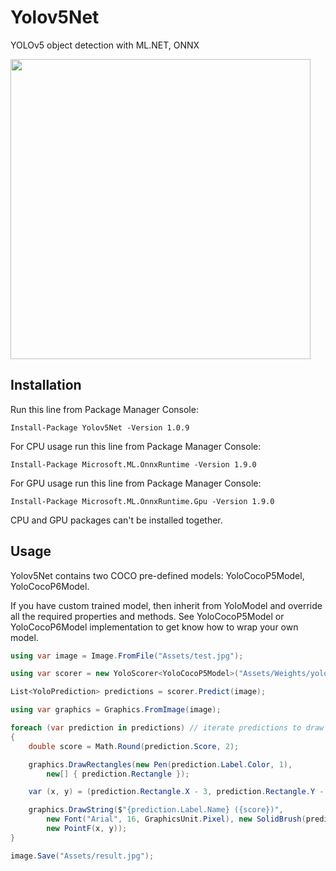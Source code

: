 # Yolov5Net
YOLOv5 object detection with ML.NET, ONNX

<image src='https://github.com/chacoff/yolov5-net/blob/master/img/result.jpg?raw=true' width='480'>

## Installation

Run this line from Package Manager Console:

```
Install-Package Yolov5Net -Version 1.0.9
```

For CPU usage run this line from Package Manager Console:

```
Install-Package Microsoft.ML.OnnxRuntime -Version 1.9.0
```

For GPU usage run this line from Package Manager Console:

```
Install-Package Microsoft.ML.OnnxRuntime.Gpu -Version 1.9.0
```

CPU and GPU packages can't be installed together.

## Usage

Yolov5Net contains two COCO pre-defined models: YoloCocoP5Model, YoloCocoP6Model. 

If you have custom trained model, then inherit from YoloModel and override all the required properties and methods. See YoloCocoP5Model or YoloCocoP6Model implementation to get know how to wrap your own model. 

```c#
using var image = Image.FromFile("Assets/test.jpg");

using var scorer = new YoloScorer<YoloCocoP5Model>("Assets/Weights/yolov5s.onnx");

List<YoloPrediction> predictions = scorer.Predict(image);

using var graphics = Graphics.FromImage(image);

foreach (var prediction in predictions) // iterate predictions to draw results
{
	double score = Math.Round(prediction.Score, 2);

	graphics.DrawRectangles(new Pen(prediction.Label.Color, 1),
		new[] { prediction.Rectangle });

	var (x, y) = (prediction.Rectangle.X - 3, prediction.Rectangle.Y - 23);

	graphics.DrawString($"{prediction.Label.Name} ({score})",
		new Font("Arial", 16, GraphicsUnit.Pixel), new SolidBrush(prediction.Label.Color),
		new PointF(x, y));
}

image.Save("Assets/result.jpg");
```

